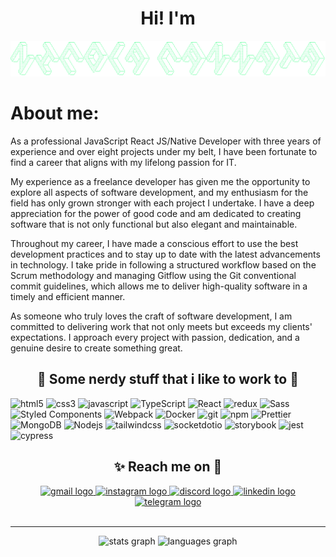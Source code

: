 <h1 align="center">Hi! I'm</h1>

![Screenshot](banner.png)

# About me:
As a professional JavaScript React JS/Native Developer with three years of experience and over eight projects under my belt, I have been fortunate to find a career that aligns with my lifelong passion for IT. <br>

My experience as a freelance developer has given me the opportunity to explore all aspects of software development, and my enthusiasm for the field has only grown stronger with each project I undertake. I have a deep appreciation for the power of good code and am dedicated to creating software that is not only functional but also elegant and maintainable. <br>

Throughout my career, I have made a conscious effort to use the best development practices and to stay up to date with the latest advancements in technology. I take pride in following a structured workflow based on the Scrum methodology and managing Gitflow using the Git conventional commit guidelines, which allows me to deliver high-quality software in a timely and efficient manner. <br>

As someone who truly loves the craft of software development, I am committed to delivering work that not only meets but exceeds my clients' expectations. I approach every project with passion, dedication, and a genuine desire to create something great. <br>

<h2 align="center">👾 Some nerdy stuff that i like to work to 👾</h2>
<p>
  <img alt="html5" src="https://img.shields.io/badge/-HTML5-E34F26?style=flat-square&logo=html5&logoColor=white" />
  <img alt="css3" src="https://img.shields.io/badge/-CSS3-1468A8?style=flat-square&logo=css3&logoColor=white" />
  <img alt="javascript" src="https://img.shields.io/badge/-Javascript-E8D44D?style=flat-square&logo=javascript&logoColor=black" />
  <img alt="TypeScript" src="https://img.shields.io/badge/-TypeScript-007ACC?style=flat-square&logo=typescript&logoColor=white" />
  <img alt="React" src="https://img.shields.io/badge/-React-45b8d8?style=flat-square&logo=react&logoColor=white" />
  <img alt="redux" src="https://img.shields.io/badge/-Redux-764ABC?style=flat-square&logo=redux&logoColor=white" />
  <img alt="Sass" src="https://img.shields.io/badge/-Sass-CC6699?style=flat-square&logo=sass&logoColor=white" />
  <img alt="Styled Components" src="https://img.shields.io/badge/-Styled_Components-db7092?style=flat-square&logo=styled-components&logoColor=white" />
  <img alt="Webpack" src="https://img.shields.io/badge/-Webpack-8DD6F9?style=flat-square&logo=webpack&logoColor=white" /> 
  <img alt="Docker" src="https://img.shields.io/badge/-Docker-46a2f1?style=flat-square&logo=docker&logoColor=white" />
  <img alt="git" src="https://img.shields.io/badge/-Git-F05032?style=flat-square&logo=git&logoColor=white" />
  <img alt="npm" src="https://img.shields.io/badge/-NPM-CB3837?style=flat-square&logo=npm&logoColor=white" />
  <img alt="Prettier" src="https://img.shields.io/badge/-Prettier-F7B93E?style=flat-square&logo=prettier&logoColor=white" />
  <img alt="MongoDB" src="https://img.shields.io/badge/-MongoDB-13aa52?style=flat-square&logo=mongodb&logoColor=white" />
  <img alt="Nodejs" src="https://img.shields.io/badge/-Nodejs-43853d?style=flat-square&logo=Node.js&logoColor=white" />
  <img alt="tailwindcss" src="https://img.shields.io/badge/-Tailwindcss-08ACC9?style=flat-square&logo=tailwindcss&logoColor=white" />
  <img alt="socketdotio" src="https://img.shields.io/badge/-Socketdotio-white?style=flat-square&logo=socketdotio&logoColor=black" />
  <img alt="storybook" src="https://img.shields.io/badge/-Storybook-FE4685?style=flat-square&logo=storybook&logoColor=white" />
  <img alt="jest" src="https://img.shields.io/badge/-Jest-99425B?style=flat-square&logo=jest&logoColor=white" />
  <img alt="cypress" src="https://img.shields.io/badge/-Cypress-4EFF92?style=flat-square&logo=cypress&logoColor=black" />
</p>


<h2 align="center">✨ Reach me on 💫</h2>
<div align="center">
  <a href="salvatore.nicola.cannata@gmail.com" target="_blank">
    <img src="https://img.shields.io/static/v1?message=Gmail&logo=gmail&label=&color=D14836&logoColor=white&labelColor=&style=for-the-badge" height="23" alt="gmail logo"  />
  </a>
  <a href="https://www.instagram.com/karabash._/" target="_blank">
    <img src="https://img.shields.io/static/v1?message=Instagram&logo=instagram&label=&color=E4405F&logoColor=white&labelColor=&style=for-the-badge" height="23" alt="instagram logo"  />
  </a>
  <a href="zRonjn #7897" target="_blank">
    <img src="https://img.shields.io/static/v1?message=Discord&logo=discord&label=&color=7289DA&logoColor=white&labelColor=&style=for-the-badge" height="23" alt="discord logo"  />
  </a>
  <a href="https://www.linkedin.com/in/salvatore-nicola-cannata/" target="_blank">
    <img src="https://img.shields.io/static/v1?message=LinkedIn&logo=linkedin&label=&color=0077B5&logoColor=white&labelColor=&style=for-the-badge" height="23" alt="linkedin logo"  />
  </a>
  <a href="https://t.me/xKarabash" target="_blank">
    <img src="https://img.shields.io/static/v1?message=Telegram&logo=telegram&label=&color=2CA5E0&logoColor=white&labelColor=&style=for-the-badge" height="23" alt="telegram logo"  />
  </a>
</div>
<br>

---

<div align="center">
  <img src="https://github-readme-stats.vercel.app/api?username=ncannata-dev&hide_title=false&hide_rank=false&show_icons=true&include_all_commits=true&count_private=true&disable_animations=false&theme=dark&locale=en&hide_border=true" height="170" alt="stats graph"  />

  <img src="https://github-readme-stats.vercel.app/api/top-langs?username=ncannata-dev&locale=en&hide_title=false&layout=compact&card_width=320&langs_count=5&theme=dark&hide_border=true" height="170" alt="languages graph"  />
</div>
